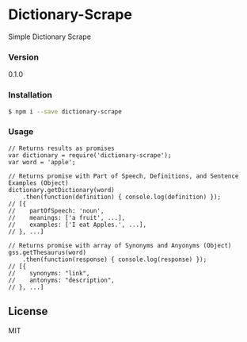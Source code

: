 # Dictionary-Scrape
Simple Dictionary Scrape

### Version
0.1.0

### Installation
```sh
$ npm i --save dictionary-scrape
```

### Usage
    // Returns results as promises
    var dictionary = require('dictionary-scrape');
    var word = 'apple';

    // Returns promise with Part of Speech, Definitions, and Sentence Examples (Object)    
    dictionary.getDictionary(word)
        .then(function(definition) { console.log(definition) });
    // [{ 
    //    partOfSpeech: 'noun',
    //    meanings: ['a fruit', ...],
    //    examples: ['I eat Apples.', ...],
    // }, ...]

    // Returns promise with array of Synonyms and Anyonyms (Object)
    gss.getThesaurus(word)
        .then(function(response) { console.log(response) });
    // [{
    //    synonyms: "link",
    //    antonyms: "description",
    // }, ...]


License
----
MIT
